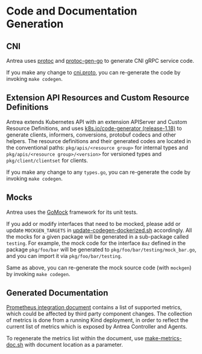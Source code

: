 # Code and Documentation Generation

## CNI

Antrea uses [protoc](https://github.com/protocolbuffers/protobuf) and [protoc-gen-go](
https://github.com/golang/protobuf) to generate CNI gRPC service code. 

If you make any change to [cni.proto](pkg/apis/cni/v1beta1/cni.proto), you can re-generate the code by invoking
`make codegen`.

## Extension API Resources and Custom Resource Definitions

Antrea extends Kubernetes API with an extension APIServer and Custom Resource Definitions, and uses 
[k8s.io/code-generator (release-1.18)](https://github.com/kubernetes/code-generator/tree/release-1.18) to generate
clients, informers, conversions, protobuf codecs and other helpers. The resource definitions and their generated codes
are located in the conventional paths: `pkg/apis/<resource group>` for internal types and
`pkg/apis/<resource group>/<version>` for versioned types and `pkg/client/clientset` for clients.

If you make any change to any `types.go`, you can re-generate the code by invoking `make codegen`.

## Mocks

Antrea uses the [GoMock](https://github.com/golang/mock) framework for its unit tests.

If you add or modify interfaces that need to be mocked, please add or update `MOCKGEN_TARGETS` in 
[update-codegen-dockerized.sh](/hack/update-codegen-dockerized.sh) accordingly. All the mocks for a given package will be
generated in a sub-package called `testing`. For example, the mock code for the interface `Baz` defined in the package
`pkg/foo/bar` will be generated to `pkg/foo/bar/testing/mock_bar.go`, and you can import it via `pkg/foo/bar/testing`.

Same as above, you can re-generate the mock source code (with `mockgen`) by invoking `make codegen`.

## Generated Documentation

[Prometheus integration document](/docs/prometheus-integration.md) contains a 
list of supported metrics, which could be affected by third party component 
changes. The collection of metrics is done from a running Kind deployment, in 
order to reflect the current list of metrics which is exposed by Antrea 
Controller and Agents.

To regenerate the metrics list within the document, use [make-metrics-doc.sh](/hack/make-metrics-doc.sh)
with document location as a parameter.

